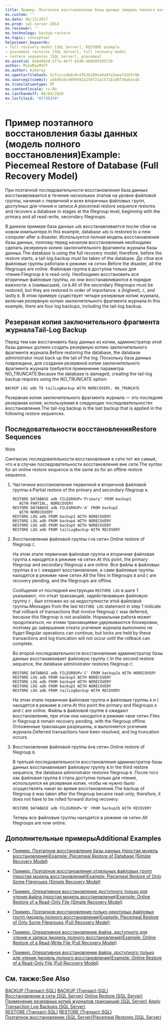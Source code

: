 ```yaml
---
title: Пример. Поэтапное восстановление базы данных (модель полного восстановления) | Документация Майкрософт
ms.custom: ''
ms.date: 06/13/2017
ms.prod: sql-server-2014
ms.reviewer: ''
ms.technology: backup-restore
ms.topic: conceptual
helpviewer_keywords:
- full recovery model [SQL Server], RESTORE example
- piecemeal restores [SQL Server], full recovery model
- restore sequences [SQL Server], piecemeal
ms.assetid: 0a84892d-2f7a-4e77-b2d0-d68b95595210
author: MikeRayMSFT
ms.author: mikeray
ms.openlocfilehash: 5cfccccdbdc0c4fb3b189ee0a9fa3aeaf426578b
ms.sourcegitcommit: ad4d92dce894592a259721a1571b1d8736abacdb
ms.translationtype: MT
ms.contentlocale: ru-RU
ms.lasthandoff: 08/04/2020
ms.locfileid: "87735374"
---
```

# <a name="example-piecemeal-restore-of-database-full-recovery-model"></a><span data-ttu-id="646c2-102">Пример поэтапного восстановления базы данных (модель полного восстановления)</span><span class="sxs-lookup"><span data-stu-id="646c2-102">Example: Piecemeal Restore of Database (Full Recovery Model)</span></span>
  <span data-ttu-id="646c2-103">При поэтапной последовательности восстановления база данных восстанавливается в течение нескольких этапов на уровне файловой группы, начиная с первичной и всех вторичных файловых групп, доступных для чтения и записи.</span><span class="sxs-lookup"><span data-stu-id="646c2-103">A piecemeal restore sequence restores and recovers a database in stages at the filegroup level, beginning with the primary and all read-write, secondary filegroups.</span></span>  
  
 <span data-ttu-id="646c2-104">В данном примере база данных `adb` восстанавливается после сбоя на новом компьютере.</span><span class="sxs-lookup"><span data-stu-id="646c2-104">In this example, database `adb` is restored to a new computer after a disaster.</span></span> <span data-ttu-id="646c2-105">Используется полная модель восстановления базы данных, поэтому перед началом восстановления необходимо сделать резервную копию заключительного фрагмента журнала базы данных.</span><span class="sxs-lookup"><span data-stu-id="646c2-105">The database is using the full recovery model; therefore, before the restore starts, a tail-log backup must be taken of the database.</span></span> <span data-ttu-id="646c2-106">До сбоя все файловые группы работали в режиме «в сети».</span><span class="sxs-lookup"><span data-stu-id="646c2-106">Before the disaster, all the filegroups are online.</span></span> <span data-ttu-id="646c2-107">Файловая группа `B` доступна только для чтения.</span><span class="sxs-lookup"><span data-stu-id="646c2-107">Filegroup `B` is read-only.</span></span> <span data-ttu-id="646c2-108">Необходимо восстановить все вторичные файловые группы, но они восстанавливаются в порядке важности: `A` (наивысшая), `C`и `B`.</span><span class="sxs-lookup"><span data-stu-id="646c2-108">All of the secondary filegroups must be restored, but they are restored in order of importance: `A` (highest), `C`, and lastly `B`.</span></span> <span data-ttu-id="646c2-109">В этом примере существует четыре резервные копии журнала, включая резервную копию заключительного фрагмента журнала.</span><span class="sxs-lookup"><span data-stu-id="646c2-109">In this example, there are four log backups, including the tail-log backup.</span></span>  
  
## <a name="tail-log-backup"></a><span data-ttu-id="646c2-110">Резервная копия заключительного фрагмента журнала</span><span class="sxs-lookup"><span data-stu-id="646c2-110">Tail-Log Backup</span></span>  
 <span data-ttu-id="646c2-111">Перед тем как восстановить базу данных из копии, администратор этой базы данных должен создать резервную копию заключительного фрагмента журнала.</span><span class="sxs-lookup"><span data-stu-id="646c2-111">Before restoring the database, the database administrator must back up the tail of the log.</span></span> <span data-ttu-id="646c2-112">Поскольку база данных повреждена, для создания резервной копии заключительного фрагмента журнала требуется применение параметра NO_TRUNCATE:</span><span class="sxs-lookup"><span data-stu-id="646c2-112">Because the database is damaged, creating the tail-log backup requires using the NO_TRUNCATE option:</span></span>  
  
```  
BACKUP LOG adb TO tailLogBackup WITH NORECOVERY, NO_TRUNCATE  
```  
  
 <span data-ttu-id="646c2-113">Резервная копия заключительного фрагмента журнала — это последняя резервная копия, используемая в следующих последовательностях восстановления.</span><span class="sxs-lookup"><span data-stu-id="646c2-113">The tail-log backup is the last backup that is applied in the following restore sequences.</span></span>  
  
## <a name="restore-sequences"></a><span data-ttu-id="646c2-114">Последовательности восстановления</span><span class="sxs-lookup"><span data-stu-id="646c2-114">Restore Sequences</span></span>  
  
> [!NOTE]  
>  <span data-ttu-id="646c2-115">Синтаксис последовательности восстановления в сети тот же самый, что и в случае последовательности восстановления вне сети.</span><span class="sxs-lookup"><span data-stu-id="646c2-115">The syntax for an online restore sequence is the same as for an offline restore sequence.</span></span>  
  
1.  <span data-ttu-id="646c2-116">Частичное восстановление первичной и вторичной файловой группы `A`:</span><span class="sxs-lookup"><span data-stu-id="646c2-116">Partial restore of the primary and secondary filegroup `A`.</span></span>  
  
    ```  
    RESTORE DATABASE adb FILEGROUP='Primary' FROM backup1   
       WITH PARTIAL, NORECOVERY  
    RESTORE DATABASE adb FILEGROUP='A' FROM backup2   
       WITH NORECOVERY  
    RESTORE LOG adb FROM backup3 WITH NORECOVERY  
    RESTORE LOG adb FROM backup4 WITH NORECOVERY  
    RESTORE LOG adb FROM backup5 WITH NORECOVERY  
    RESTORE LOG adb FROM tailLogBackup WITH RECOVERY  
    ```  
  
2.  <span data-ttu-id="646c2-117">Восстановление файловой группы `C`«в сети».</span><span class="sxs-lookup"><span data-stu-id="646c2-117">Online restore of filegroup `C`.</span></span>  
  
     <span data-ttu-id="646c2-118">На этом этапе первичная файловая группа и вторичная файловая группа `A` находятся в режиме «в сети».</span><span class="sxs-lookup"><span data-stu-id="646c2-118">At this point, the primary filegroup and secondary filegroup `A` are online.</span></span> <span data-ttu-id="646c2-119">Все файлы в файловых группах `B` и `C` ожидают восстановления, а сами файловые группы находятся в режиме «вне сети».</span><span class="sxs-lookup"><span data-stu-id="646c2-119">All the files in filegroups `B` and `C` are recovery pending, and the filegroups are offline.</span></span>  
  
     <span data-ttu-id="646c2-120">Сообщения от последней инструкции `RESTORE LOG` в шаге 1 указывают, что откат транзакций, задействовавших файловую группу `C` , был отложен из-за недоступности этой файловой группы.</span><span class="sxs-lookup"><span data-stu-id="646c2-120">Messages from the last `RESTORE LOG` statement in step 1 indicate that rollback of transactions that involve filegroup `C` was deferred, because this filegroup is not available.</span></span> <span data-ttu-id="646c2-121">Нормальная работа может продолжаться, но этими транзакциями удерживаются блокировки, поэтому до завершения отката усечение журнала выполнено не будет.</span><span class="sxs-lookup"><span data-stu-id="646c2-121">Regular operations can continue, but locks are held by these transactions and log truncation will not occur until the rollback can complete.</span></span>  
  
     <span data-ttu-id="646c2-122">Во второй последовательности восстановления администратор базы данных восстанавливает файловую группу `C`:</span><span class="sxs-lookup"><span data-stu-id="646c2-122">In the second restore sequence, the database administrator restores filegroup `C`:</span></span>  
  
    ```  
    RESTORE DATABASE adb FILEGROUP='C' FROM backup2a WITH NORECOVERY  
    RESTORE LOG adb FROM backup3 WITH NORECOVERY  
    RESTORE LOG adb FROM backup4 WITH NORECOVERY  
    RESTORE LOG adb FROM backup5 WITH NORECOVERY  
    RESTORE LOG adb FROM tailLogBackup WITH RECOVERY  
    ```  
  
     <span data-ttu-id="646c2-123">На этом этапе первичная файловая группа и файловые группы `A` и `C` находятся в режиме в сети.</span><span class="sxs-lookup"><span data-stu-id="646c2-123">At this point the primary and filegroups `A` and `C` are online.</span></span> <span data-ttu-id="646c2-124">Файлы в файловой группе `B` ожидают восстановления, при этом она находится в режиме «вне сети».</span><span class="sxs-lookup"><span data-stu-id="646c2-124">Files in filegroup `B` remain recovery pending, with the filegroup offline.</span></span> <span data-ttu-id="646c2-125">Отложенные транзакции разрешены, и выполняется усечение журнала.</span><span class="sxs-lookup"><span data-stu-id="646c2-125">Deferred transactions have been resolved, and log truncation occurs.</span></span>  
  
3.  <span data-ttu-id="646c2-126">Восстановление файловой группы `B`«в сети».</span><span class="sxs-lookup"><span data-stu-id="646c2-126">Online restore of filegroup `B`.</span></span>  
  
     <span data-ttu-id="646c2-127">В третьей последовательности восстановления администратор базы данных восстанавливает файловую группу `B`.</span><span class="sxs-lookup"><span data-stu-id="646c2-127">In the third restore sequence, the database administrator restores filegroup `B`.</span></span> <span data-ttu-id="646c2-128">После того как файловая группа `B` стала доступна только для чтения, используется ее резервная копия, чтобы не нужно было осуществлять накат во время восстановления.</span><span class="sxs-lookup"><span data-stu-id="646c2-128">The backup of filegroup `B` was taken after the filegroup became read-only; therefore, it does not have to be rolled forward during recovery.</span></span>  
  
    ```  
    RESTORE DATABASE adb FILEGROUP='B' FROM backup2b WITH RECOVERY  
    ```  
  
     <span data-ttu-id="646c2-129">Теперь все файловые группы находятся в режиме «в сети».</span><span class="sxs-lookup"><span data-stu-id="646c2-129">All filegroups are now online.</span></span>  
  
## <a name="additional-examples"></a><span data-ttu-id="646c2-130">Дополнительные примеры</span><span class="sxs-lookup"><span data-stu-id="646c2-130">Additional Examples</span></span>  
  
-   [<span data-ttu-id="646c2-131">Пример. Поэтапное восстановление базы данных &#40;простая модель восстановления&#41;</span><span class="sxs-lookup"><span data-stu-id="646c2-131">Example: Piecemeal Restore of Database &#40;Simple Recovery Model&#41;</span></span>](example-piecemeal-restore-of-database-simple-recovery-model.md)  
  
-   [<span data-ttu-id="646c2-132">Пример. Поэтапное восстановление отдельных файловых групп &#40;простая модель восстановления&#41;</span><span class="sxs-lookup"><span data-stu-id="646c2-132">Example: Piecemeal Restore of Only Some Filegroups &#40;Simple Recovery Model&#41;</span></span>](example-piecemeal-restore-of-only-some-filegroups-simple-recovery-model.md)  
  
-   [<span data-ttu-id="646c2-133">Пример. Оперативное восстановление доступного только для чтения файла &#40;простая модель восстановления&#41;</span><span class="sxs-lookup"><span data-stu-id="646c2-133">Example: Online Restore of a Read-Only File &#40;Simple Recovery Model&#41;</span></span>](example-online-restore-of-a-read-only-file-simple-recovery-model.md)  
  
-   [<span data-ttu-id="646c2-134">Пример. Поэтапное восстановление только некоторых файловых групп &#40;модель полного восстановления&#41;</span><span class="sxs-lookup"><span data-stu-id="646c2-134">Example: Piecemeal Restore of Only Some Filegroups &#40;Full Recovery Model&#41;</span></span>](example-piecemeal-restore-of-only-some-filegroups-full-recovery-model.md)  
  
-   [<span data-ttu-id="646c2-135">Пример. Оперативное восстановление файла, доступного для чтения и записи &#40;модель полного восстановления&#41;</span><span class="sxs-lookup"><span data-stu-id="646c2-135">Example: Online Restore of a Read-Write File &#40;Full Recovery Model&#41;</span></span>](example-online-restore-of-a-read-write-file-full-recovery-model.md)  
  
-   [<span data-ttu-id="646c2-136">Пример. Оперативное восстановление файла, доступного только для чтения &#40;модель полного восстановления&#41;</span><span class="sxs-lookup"><span data-stu-id="646c2-136">Example: Online Restore of a Read-Only File &#40;Full Recovery Model&#41;</span></span>](example-online-restore-of-a-read-only-file-full-recovery-model.md)  
  
## <a name="see-also"></a><span data-ttu-id="646c2-137">См. также:</span><span class="sxs-lookup"><span data-stu-id="646c2-137">See Also</span></span>  
 <span data-ttu-id="646c2-138">[BACKUP (Transact-SQL)](/sql/t-sql/statements/backup-transact-sql) </span><span class="sxs-lookup"><span data-stu-id="646c2-138">[BACKUP &#40;Transact-SQL&#41;](/sql/t-sql/statements/backup-transact-sql) </span></span>  
 <span data-ttu-id="646c2-139">[Восстановление в сети (SQL Server)](online-restore-sql-server.md) </span><span class="sxs-lookup"><span data-stu-id="646c2-139">[Online Restore &#40;SQL Server&#41;](online-restore-sql-server.md) </span></span>  
 <span data-ttu-id="646c2-140">[Применение резервных копий журналов транзакций (SQL Server)](transaction-log-backups-sql-server.md) </span><span class="sxs-lookup"><span data-stu-id="646c2-140">[Apply Transaction Log Backups &#40;SQL Server&#41;](transaction-log-backups-sql-server.md) </span></span>  
 <span data-ttu-id="646c2-141">[RESTORE (Transact-SQL)](/sql/t-sql/statements/restore-statements-transact-sql) </span><span class="sxs-lookup"><span data-stu-id="646c2-141">[RESTORE &#40;Transact-SQL&#41;](/sql/t-sql/statements/restore-statements-transact-sql) </span></span>  
 [<span data-ttu-id="646c2-142">Поэтапное восстановление (SQL Server)</span><span class="sxs-lookup"><span data-stu-id="646c2-142">Piecemeal Restores &#40;SQL Server&#41;</span></span>](piecemeal-restores-sql-server.md)  
  
  
